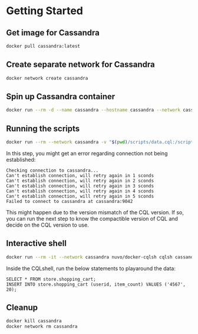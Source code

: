 # Getting Started

## Get image for Cassandra
```bash
docker pull cassandra:latest
```

## Create separate network for Cassandra
```bash
docker network create cassandra
```

## Spin up Cassandra container
```bash
docker run --rm -d --name cassandra --hostname cassandra --network cassandra cassandra
```

## Running the scripts
```bash
docker run --rm --network cassandra -v "$(pwd)/scripts/data.cql:/scripts/data.cql" -e CQLSH_HOST=cassandra -e CQLSH_PORT=9042 -e CQLVERSION=3.4.6 nuvo/docker-cqlsh
```
In this step, you might get an error regarding connection not being established:
```
Checking connection to cassandra...
Can't establish connection, will retry again in 1 sconds
Can't establish connection, will retry again in 2 sconds
Can't establish connection, will retry again in 3 sconds
Can't establish connection, will retry again in 4 sconds
Can't establish connection, will retry again in 5 sconds
Failed to connect to cassandra at cassandra:9042
```
This might happen due to the version mismatch of the CQL version. If so, you can run the next step to know the compactible version of CQL and decide on the CQL version to use.

## Interactive shell
```bash
docker run --rm -it --network cassandra nuvo/docker-cqlsh cqlsh cassandra 9042 --cqlversion='3.4.6'
```

Inside the CQLshell, run the below statements to playaround the data:
```cql
SELECT * FROM store.shopping_cart;
INSERT INTO store.shopping_cart (userid, item_count) VALUES ('4567', 20);
```

## Cleanup
```bash
docker kill cassandra
docker network rm cassandra
```